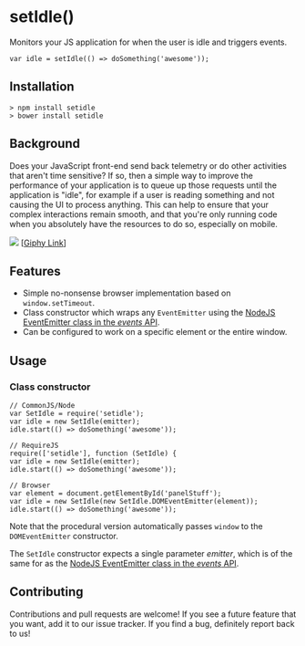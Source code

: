 # setIdle()
Monitors your JS application for when the user is idle and triggers events.

    var idle = setIdle(() => doSomething('awesome'));

## Installation
    > npm install setidle
    > bower install setidle

## Background

Does your JavaScript front-end send back telemetry or do other activities that aren't time sensitive?
If so, then a simple way to improve the performance of your application is to queue up those requests
until the application is "idle", for example if a user is reading something and not causing the UI to 
process anything. This can help to ensure that your complex interactions remain smooth, and that you're
only running code when you absolutely have the resources to do so, especially on mobile.

![](http://i.giphy.com/11xBk5MoWjrYoE.gif)
[[Giphy Link](http://gph.is/1nF4c0i)]

## Features
- Simple no-nonsense browser implementation based on `window.setTimeout`.
- Class constructor which wraps any `EventEmitter` using the [NodeJS EventEmitter class in the *events* API](https://nodejs.org/api/events.html#events_class_eventemitter).
- Can be configured to work on a specific element or the entire window.

## Usage

### Class constructor
    // CommonJS/Node
    var SetIdle = require('setidle');
    var idle = new SetIdle(emitter);
    idle.start(() => doSomething('awesome'));
    
    // RequireJS
    require(['setidle'], function (SetIdle) {
    var idle = new SetIdle(emitter);
    idle.start(() => doSomething('awesome'));
    
    // Browser
    var element = document.getElementById('panelStuff');
    var idle = new SetIdle(new SetIdle.DOMEventEmitter(element));
    idle.start(() => doSomething('awesome'));

Note that the procedural version automatically passes `window` to the `DOMEventEmitter` constructor.

The `SetIdle` constructor expects a single parameter *emitter*, which is of the same for as the [NodeJS EventEmitter class in the *events* API](https://nodejs.org/api/events.html#events_class_eventemitter).

## Contributing

Contributions and pull requests are welcome! If you see a future feature that you want, add it to our issue tracker. If you find a bug, definitely report back to us!